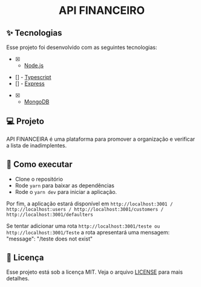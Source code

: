 <h1 align="center">API FINANCEIRO</h1>

## ✨ Tecnologias

Esse projeto foi desenvolvido com as seguintes tecnologias:

- [x] - [Node.js](https://nodejs.org/en/)
- [] - [Typescript](https://www.typescriptlang.org/)
- [] - [Express](https://expressjs.com/pt-br/)
- [x] - [MongoDB](https://www.mongodb.com/pt-br)

## 💻 Projeto

API FINANCEIRA é uma plataforma para promover a organização e verificar a lista de inadimplentes.

## 🚀 Como executar

- Clone o repositório
- Rode `yarn` para baixar as dependências
- Rode o `yarn dev` para iniciar a aplicação.

Por fim, a aplicação estará disponível em `http://localhost:3001 /  http://localhost:users / http://localhost:3001/customers / http://localhost:3001/defaulters`

Se tentar adicionar uma rota `http://localhost:3001/teste ou http://localhost:3001/Teste` a rota apresentará uma mensagem: "message": "/teste does not exist"

## 📄 Licença

Esse projeto está sob a licença MIT. Veja o arquivo [LICENSE](LICENSE.md) para mais detalhes.